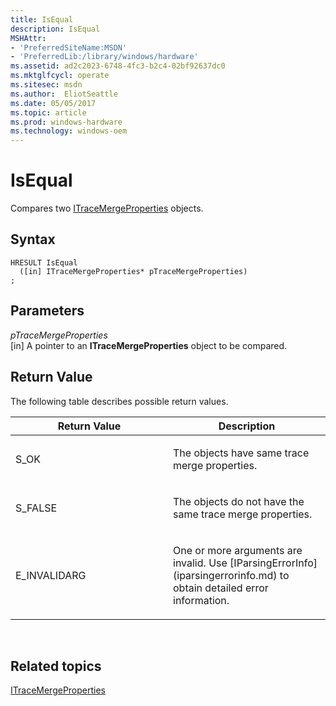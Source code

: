 ```yaml
---
title: IsEqual
description: IsEqual
MSHAttr:
- 'PreferredSiteName:MSDN'
- 'PreferredLib:/library/windows/hardware'
ms.assetid: ad2c2023-6748-4fc3-b2c4-02bf92637dc0
ms.mktglfcycl: operate
ms.sitesec: msdn
ms.author:  EliotSeattle
ms.date: 05/05/2017
ms.topic: article
ms.prod: windows-hardware
ms.technology: windows-oem
---
```


# IsEqual


Compares two [ITraceMergeProperties](itracemergeproperties.md) objects.

## Syntax


```
HRESULT IsEqual
  ([in] ITraceMergeProperties* pTraceMergeProperties)
;
```

## Parameters


<a href="" id="ptracemergeproperties"></a>*pTraceMergeProperties*  
\[in\] A pointer to an **ITraceMergeProperties** object to be compared.

## Return Value


The following table describes possible return values.

<table>
<colgroup>
<col width="50%" />
<col width="50%" />
</colgroup>
<thead>
<tr class="header">
<th>Return Value</th>
<th>Description</th>
</tr>
</thead>
<tbody>
<tr class="odd">
<td><p>S_OK</p></td>
<td><p>The objects have same trace merge properties.</p></td>
</tr>
<tr class="even">
<td><p>S_FALSE</p></td>
<td><p>The objects do not have the same trace merge properties.</p></td>
</tr>
<tr class="odd">
<td><p>E_INVALIDARG</p></td>
<td><p>One or more arguments are invalid. Use [IParsingErrorInfo](iparsingerrorinfo.md) to obtain detailed error information.</p></td>
</tr>
</tbody>
</table>

 

## Related topics


[ITraceMergeProperties](itracemergeproperties.md)

 

 







